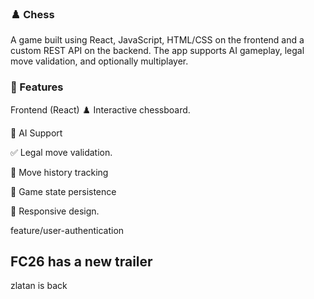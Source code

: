 ### ♟️ Chess 
A game built using React, JavaScript, HTML/CSS on the frontend and a custom REST API on the backend. The app supports AI gameplay, legal move validation, and optionally multiplayer.

### 🧩 Features
Frontend (React)
♟️ Interactive chessboard.

🧠 AI Support

✅ Legal move validation.

🔁 Move history tracking

💾 Game state persistence

📱 Responsive design.

feature/user-authentication

## FC26 has a new trailer
zlatan is back 
